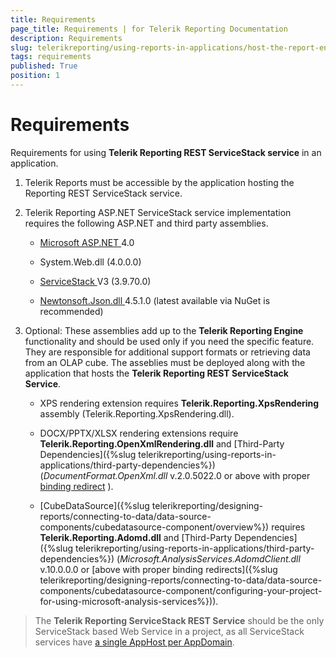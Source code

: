 ```yaml
---
title: Requirements
page_title: Requirements | for Telerik Reporting Documentation
description: Requirements
slug: telerikreporting/using-reports-in-applications/host-the-report-engine-remotely/telerik-reporting-rest-services/servicestack-implementation/requirements
tags: requirements
published: True
position: 1
---
```


# Requirements



Requirements for using __Telerik Reporting REST ServiceStack service__  in an application.       

1. Telerik Reports must be accessible by the application hosting the Reporting REST ServiceStack service.             

1. Telerik Reporting ASP.NET ServiceStack service implementation requires               the following ASP.NET and third party assemblies.             

   +  [Microsoft ASP.NET ](http://www.asp.net/)                    4.0                 

   + System.Web.dll (4.0.0.0)                     

   +  [                       ServiceStack                     ](                       https://servicestack.net/                     )                    V3 (3.9.70.0)                 

   +  [                       Newtonsoft.Json.dll                     ](                       http://json.codeplex.com/                     )                    4.5.1.0 (latest available via NuGet is recommended)                 

1. Optional:             These assemblies add up to the __Telerik Reporting Engine__  functionality and should be used only if you need the specific feature.               They are responsible for additional support formats or retrieving data from an OLAP cube. The asseblies must be deployed along with the               application that hosts the __Telerik Reporting REST ServiceStack Service__.             

   + XPS rendering extension requires __Telerik.Reporting.XpsRendering__  assembly (Telerik.Reporting.XpsRendering.dll).                 

   + DOCX/PPTX/XLSX rendering extensions require __Telerik.Reporting.OpenXmlRendering.dll__                    and [Third-Party Dependencies]({%slug telerikreporting/using-reports-in-applications/third-party-dependencies%}) (*DocumentFormat.OpenXml.dll*  v.2.0.5022.0 or above with proper  [binding redirect](http://msdn.microsoft.com/en-us/library/eftw1fys(v=vs.110).aspx) ).                 

   + [CubeDataSource]({%slug telerikreporting/designing-reports/connecting-to-data/data-source-components/cubedatasource-component/overview%}) requires                   __Telerik.Reporting.Adomd.dll__  and [Third-Party Dependencies]({%slug telerikreporting/using-reports-in-applications/third-party-dependencies%})                   (*Microsoft.AnalysisServices.AdomdClient.dll*  v.10.0.0.0 or [above with proper binding redirects]({%slug telerikreporting/designing-reports/connecting-to-data/data-source-components/cubedatasource-component/configuring-your-project-for-using-microsoft-analysis-services%})).                 

> The  __Telerik Reporting ServiceStack REST Service__  should be the only ServiceStack based Web Service in a project, as all ServiceStack services have  [a single AppHost per AppDomain](                 http://mono.servicestack.net/ServiceStack.Hello/#AppHost               ).           


